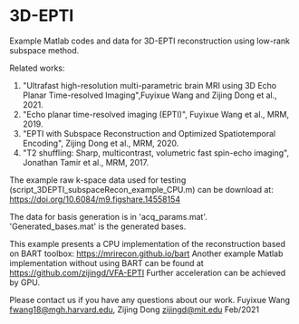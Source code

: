 # 3D-EPTI
Example Matlab codes and data for 3D-EPTI reconstruction using low-rank subspace method.

Related works:
 1) "Ultrafast high-resolution multi-parametric brain MRI using 3D Echo Planar Time-resolved Imaging",Fuyixue Wang and Zijing Dong et al., 2021.
 2) "Echo planar time-resolved imaging (EPTI)", Fuyixue Wang et al., MRM, 2019.
 3) "EPTI with Subspace Reconstruction and Optimized Spatiotemporal Encoding", Zijing Dong et al., MRM, 2020.
 4) "T2 shuffling: Sharp, multicontrast, volumetric fast spin-echo imaging", Jonathan Tamir et al., MRM, 2017.

The example raw k-space data used for testing (script_3DEPTI_subspaceRecon_example_CPU.m) can be download at:
https://doi.org/10.6084/m9.figshare.14558154

The data for basis generation is in 'acq_params.mat'.
'Generated_bases.mat' is the generated bases.

This example presents a CPU implementation of the reconstruction based on BART toolbox: https://mrirecon.github.io/bart
Another example Matlab implementation without using BART can be found at https://github.com/zijingd/VFA-EPTI
Further acceleration can be achieved by GPU.

Please contact us if you have any questions about our work.
Fuyixue Wang <fwang18@mgh.harvard.edu>, Zijing Dong <zijingd@mit.edu> Feb/2021
